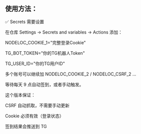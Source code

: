 ## 使用方法：

✅ Secrets 需要设置

在仓库 Settings → Secrets and variables → Actions 添加：

 NODELOC_COOKIE_1="完整登录Cookie"
 
 TG_BOT_TOKEN="你的TG机器人Token"
 
 TG_USER_ID="你的TG用户ID"


多个账号可以继续加 NODELOC_COOKIE_2 / NODELOC_CSRF_2 …

等待每天 9 点自动签到，或者手动触发。


这个版本保证：

CSRF 自动抓取，不需要手动更新

Cookie 必须有效（登录状态）

签到结果会推送到 TG
